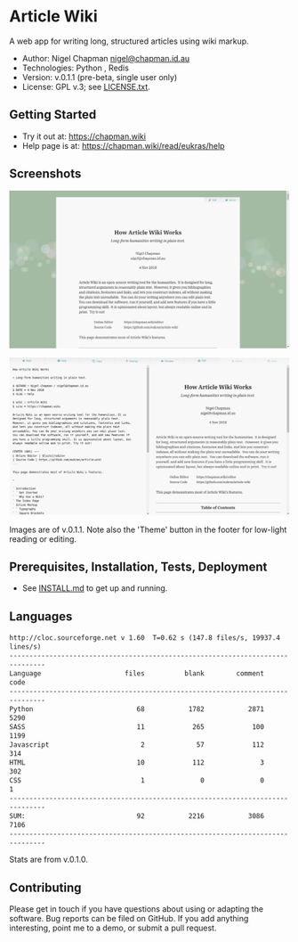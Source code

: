 # Article Wiki

A web app for writing long, structured articles using wiki markup.

* Author: Nigel Chapman <nigel@chapman.id.au>
* Technologies: Python , Redis
* Version: v.0.1.1 (pre-beta, single user only)
* License: GPL v.3; see [LICENSE.txt](LICENSE.txt).


## Getting Started 

* Try it out at: https://chapman.wiki
* Help page is at: https://chapman.wiki/read/eukras/help


## Screenshots

![Article screenshot](media/screenshots/article.png)

![Editor screenshot](media/screenshots/editor.png)

Images are of v.0.1.1. Note also the 'Theme' button in the footer for low-light reading or editing.


## Prerequisites, Installation, Tests, Deployment

* See [INSTALL.md](INSTALL.md) to get up and running.


## Languages

```
http://cloc.sourceforge.net v 1.60  T=0.62 s (147.8 files/s, 19937.4 lines/s)
-------------------------------------------------------------------------------
Language                     files          blank        comment           code
-------------------------------------------------------------------------------
Python                          68           1782           2871           5290
SASS                            11            265            100           1199
Javascript                       2             57            112            314
HTML                            10            112              3            302
CSS                              1              0              0              1
-------------------------------------------------------------------------------
SUM:                            92           2216           3086           7106
-------------------------------------------------------------------------------
```

Stats are from v.0.1.0.


## Contributing

Please get in touch if you have questions about using or adapting the software.
Bug reports can be filed on GitHub. If you add anything interesting, point me
to a demo, or submit a pull request. 
